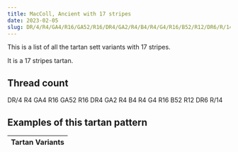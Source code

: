 ```yaml
---
title: MacColl, Ancient with 17 stripes
date: 2023-02-05
slug: DR/4/R4/GA4/R16/GA52/R16/DR4/GA2/R4/B4/R4/G4/R16/B52/R12/DR6/R/14
---
```

This is a list of all the tartan sett variants with 17 stripes.

It is a 17 stripes tartan.


## Thread count
DR/4 R4 GA4 R16 GA52 R16 DR4 GA2 R4 B4 R4 G4 R16 B52 R12 DR6 R/14

## Examples of this tartan pattern

| Tartan Variants |
|---------------|
